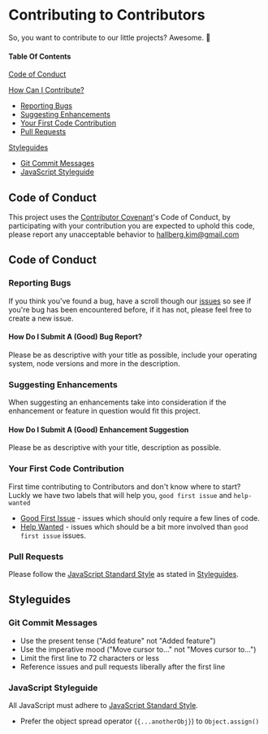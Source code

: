 # Contributing to Contributors

So, you want to contribute to our little projects? Awesome. 🤘

#### Table Of Contents

[Code of Conduct](#code-of-conduct)

[How Can I Contribute?](#how-can-i-contribute)
  * [Reporting Bugs](#reporting-bugs)
  * [Suggesting Enhancements](#suggesting-enhancements)
  * [Your First Code Contribution](#your-first-code-contribution)
  * [Pull Requests](#pull-requests)

[Styleguides](#styleguides)
  * [Git Commit Messages](#git-commit-messages)
  * [JavaScript Styleguide](#javascript-styleguide)

## Code of Conduct

This project uses the [Contributor Covenant]'s Code of Conduct, by participating with your contribution you are expected to uphold this code, please report any unacceptable behavior to [hallberg.kim@gmail.com](mailto:hallberg.kim@gmail.com)

## Code of Conduct

### Reporting Bugs

If you think you've found a bug, have a scroll though our [issues] so see if you're bug has been encountered before, if it has not, please feel free to create a new issue.

#### How Do I Submit A (Good) Bug Report?

Please be as descriptive with your title as possible, include your operating system, node versions and more in the description.

### Suggesting Enhancements

When suggesting an enhancements take into consideration if the enhancement or feature in question would fit this project.


#### How Do I Submit A (Good) Enhancement Suggestion

Please be as descriptive with your title, description as possible.

### Your First Code Contribution

First time contributing to Contributors and don't know where to start? Luckly we have two labels that will help you, `good first issue` and `help-wanted`

  * [Good First Issue] - issues which should only require a few lines of code.
  * [Help Wanted] - issues which should be a bit more involved than `good first issue` issues.

### Pull Requests

Please follow the [JavaScript Standard Style](https://standardjs.com/) as stated in [Styleguides](#styleguides).

## Styleguides

### Git Commit Messages

  * Use the present tense ("Add feature" not "Added feature")
  * Use the imperative mood ("Move cursor to..." not "Moves cursor to...")
  * Limit the first line to 72 characters or less
  * Reference issues and pull requests liberally after the first line

### JavaScript Styleguide

All JavaScript must adhere to [JavaScript Standard Style](https://standardjs.com/).

* Prefer the object spread operator (`{...anotherObj}`) to `Object.assign()`

[contributor covenant]: https://www.contributor-covenant.org/
[issues]: https://github.com/thinkverse/contributors/issues/
[good first issue]: https://github.com/thinkverse/contributors/issues?q=is%3Aopen+is%3Aissue+label%3A%22good+first+issue%22
[help wanted]: https://github.com/thinkverse/contributors/issues?q=is%3Aopen+is%3Aissue+label%3A%22help+wanted%22
